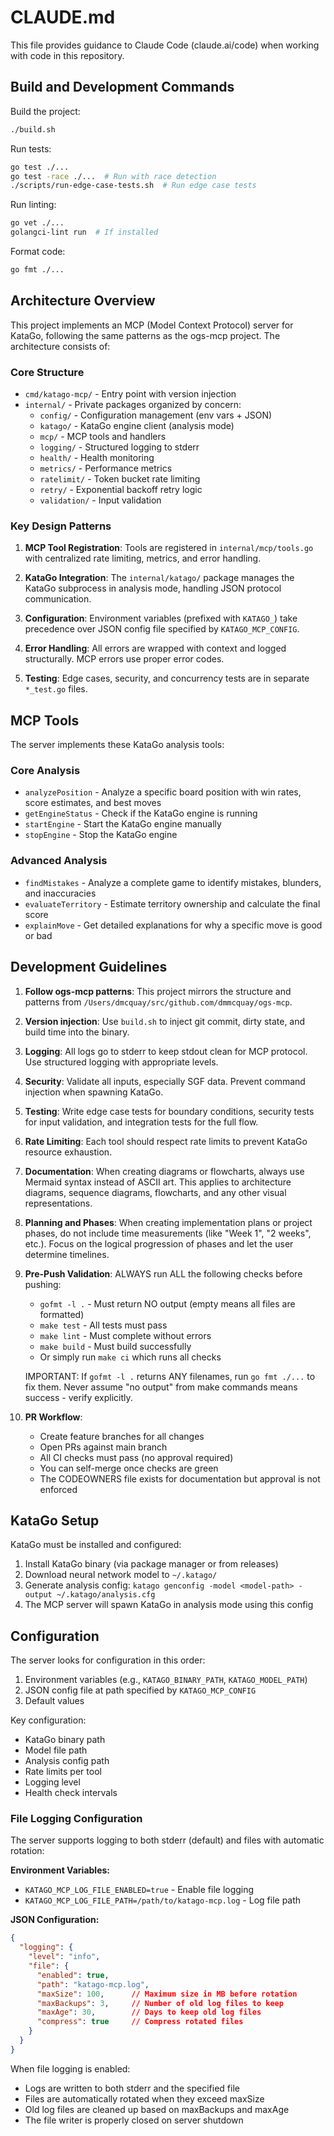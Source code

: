 # CLAUDE.md

This file provides guidance to Claude Code (claude.ai/code) when working with code in this repository.

## Build and Development Commands

Build the project:
```bash
./build.sh
```

Run tests:
```bash
go test ./...
go test -race ./...  # Run with race detection
./scripts/run-edge-case-tests.sh  # Run edge case tests
```

Run linting:
```bash
go vet ./...
golangci-lint run  # If installed
```

Format code:
```bash
go fmt ./...
```

## Architecture Overview

This project implements an MCP (Model Context Protocol) server for KataGo, following the same patterns as the ogs-mcp project. The architecture consists of:

### Core Structure
- `cmd/katago-mcp/` - Entry point with version injection
- `internal/` - Private packages organized by concern:
  - `config/` - Configuration management (env vars + JSON)
  - `katago/` - KataGo engine client (analysis mode)
  - `mcp/` - MCP tools and handlers
  - `logging/` - Structured logging to stderr
  - `health/` - Health monitoring
  - `metrics/` - Performance metrics
  - `ratelimit/` - Token bucket rate limiting
  - `retry/` - Exponential backoff retry logic
  - `validation/` - Input validation

### Key Design Patterns

1. **MCP Tool Registration**: Tools are registered in `internal/mcp/tools.go` with centralized rate limiting, metrics, and error handling.

2. **KataGo Integration**: The `internal/katago/` package manages the KataGo subprocess in analysis mode, handling JSON protocol communication.

3. **Configuration**: Environment variables (prefixed with `KATAGO_`) take precedence over JSON config file specified by `KATAGO_MCP_CONFIG`.

4. **Error Handling**: All errors are wrapped with context and logged structurally. MCP errors use proper error codes.

5. **Testing**: Edge cases, security, and concurrency tests are in separate `*_test.go` files.

## MCP Tools

The server implements these KataGo analysis tools:

### Core Analysis
- `analyzePosition` - Analyze a specific board position with win rates, score estimates, and best moves
- `getEngineStatus` - Check if the KataGo engine is running
- `startEngine` - Start the KataGo engine manually
- `stopEngine` - Stop the KataGo engine

### Advanced Analysis
- `findMistakes` - Analyze a complete game to identify mistakes, blunders, and inaccuracies
- `evaluateTerritory` - Estimate territory ownership and calculate the final score
- `explainMove` - Get detailed explanations for why a specific move is good or bad

## Development Guidelines

1. **Follow ogs-mcp patterns**: This project mirrors the structure and patterns from `/Users/dmcquay/src/github.com/dmmcquay/ogs-mcp`.

2. **Version injection**: Use `build.sh` to inject git commit, dirty state, and build time into the binary.

3. **Logging**: All logs go to stderr to keep stdout clean for MCP protocol. Use structured logging with appropriate levels.

4. **Security**: Validate all inputs, especially SGF data. Prevent command injection when spawning KataGo.

5. **Testing**: Write edge case tests for boundary conditions, security tests for input validation, and integration tests for the full flow.

6. **Rate Limiting**: Each tool should respect rate limits to prevent KataGo resource exhaustion.

7. **Documentation**: When creating diagrams or flowcharts, always use Mermaid syntax instead of ASCII art. This applies to architecture diagrams, sequence diagrams, flowcharts, and any other visual representations.

8. **Planning and Phases**: When creating implementation plans or project phases, do not include time measurements (like "Week 1", "2 weeks", etc.). Focus on the logical progression of phases and let the user determine timelines.

9. **Pre-Push Validation**: ALWAYS run ALL the following checks before pushing:
   - `gofmt -l .` - Must return NO output (empty means all files are formatted)
   - `make test` - All tests must pass
   - `make lint` - Must complete without errors
   - `make build` - Must build successfully
   - Or simply run `make ci` which runs all checks
   
   IMPORTANT: If `gofmt -l .` returns ANY filenames, run `go fmt ./...` to fix them. 
   Never assume "no output" from make commands means success - verify explicitly.

10. **PR Workflow**: 
    - Create feature branches for all changes
    - Open PRs against main branch
    - All CI checks must pass (no approval required)
    - You can self-merge once checks are green
    - The CODEOWNERS file exists for documentation but approval is not enforced

## KataGo Setup

KataGo must be installed and configured:
1. Install KataGo binary (via package manager or from releases)
2. Download neural network model to `~/.katago/`
3. Generate analysis config: `katago genconfig -model <model-path> -output ~/.katago/analysis.cfg`
4. The MCP server will spawn KataGo in analysis mode using this config

## Configuration

The server looks for configuration in this order:
1. Environment variables (e.g., `KATAGO_BINARY_PATH`, `KATAGO_MODEL_PATH`)
2. JSON config file at path specified by `KATAGO_MCP_CONFIG`
3. Default values

Key configuration:
- KataGo binary path
- Model file path
- Analysis config path
- Rate limits per tool
- Logging level
- Health check intervals

### File Logging Configuration

The server supports logging to both stderr (default) and files with automatic rotation:

**Environment Variables:**
- `KATAGO_MCP_LOG_FILE_ENABLED=true` - Enable file logging
- `KATAGO_MCP_LOG_FILE_PATH=/path/to/katago-mcp.log` - Log file path

**JSON Configuration:**
```json
{
  "logging": {
    "level": "info",
    "file": {
      "enabled": true,
      "path": "katago-mcp.log",
      "maxSize": 100,      // Maximum size in MB before rotation
      "maxBackups": 3,     // Number of old log files to keep
      "maxAge": 30,        // Days to keep old log files
      "compress": true     // Compress rotated files
    }
  }
}
```

When file logging is enabled:
- Logs are written to both stderr and the specified file
- Files are automatically rotated when they exceed maxSize
- Old log files are cleaned up based on maxBackups and maxAge
- The file writer is properly closed on server shutdown